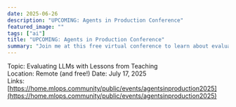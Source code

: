 ```yaml
---
date: 2025-06-26
description: "UPCOMING: Agents in Production Conference"
featured_image: ""
tags: ["ai"]
title: "UPCOMING: Agents in Production Conference"
summary: "Join me at this free virtual conference to learn about evaluating LLM performance systematically"
---
```


Topic: Evaluating LLMs with Lessons from Teaching     
Location: Remote (and free!)
Date: July 17, 2025   
Links: [https://home.mlops.community/public/events/agentsinproduction2025](https://home.mlops.community/public/events/agentsinproduction2025)
